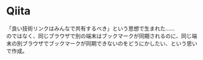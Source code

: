 # Qiita
「良い技術リンクはみんなで共有するべき」という思想で生まれた……<br>
のではなく、同じブラウザで別の端末はブックマークが同期されるのに、同じ端末の別ブラウザでブックマークが同期できないのをどうにかしたい、という思いで作成。
